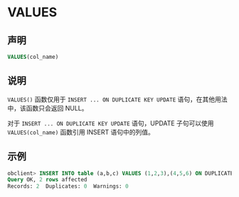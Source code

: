 # VALUES

## 声明

```sql
VALUES(col_name)
```

## 说明

`VALUES()` 函数仅用于 `INSERT ... ON DUPLICATE KEY UPDATE` 语句，在其他用法中，该函数只会返回 NULL。

对于 `INSERT ... ON DUPLICATE KEY UPDATE` 语句，UPDATE 子句可以使用 `VALUES(col_name)` 函数引用 INSERT 语句中的列值。

## 示例

```sql
obclient> INSERT INTO table (a,b,c) VALUES (1,2,3),(4,5,6) ON DUPLICATE KEY UPDATE c=VALUES(a)+VALUES(b);
Query OK, 2 rows affected 
Records: 2  Duplicates: 0  Warnings: 0
```
